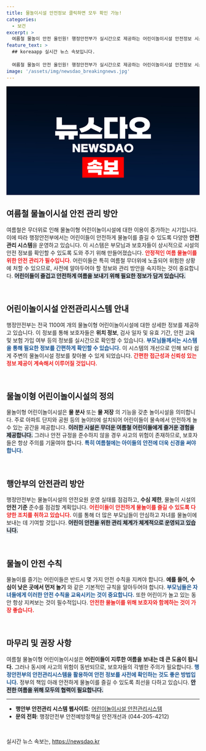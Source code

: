 ```yaml
---
title: 물놀이시설 안전정보 클릭하면 모두 확인 가능!
categories:
  - 보건
excerpt: >
  여름철 물놀이 안전 올인원! 행정안전부가 실시간으로 제공하는 어린이놀이시설 안전정보 시스템으로 안전한 여름을 만끽하세요. 클릭 한 번으로 지역 내 물놀이시설 위치와 안전 점검 결과까지 확인할 수 있습니다.
feature_text: >
  ## koreaapp 실시간 뉴스 속보입니다.

  여름철 물놀이 안전 올인원! 행정안전부가 실시간으로 제공하는 어린이놀이시설 안전정보 시스템으로 안전한 여름을 만끽하세요. 클릭 한 번으로 지역 내 물놀이시설 위치와 안전 점검 결과까지 확인할 수 있습니다.
image: '/assets/img/newsdao_breakingnews.jpg'
---
```


<p><img src="/assets/img/newsdao_breakingnews.jpg" alt="koreaapp 속보" /></p>

<h2 data-ke-size="size26">여름철 물놀이시설 안전 관리 방안</h2>

<p data-ke-size="size16">여름철은 무더위로 인해 물놀이형 어린이놀이시설에 대한 이용이 증가하는 시기입니다. 이에 따라 행정안전부에서는 어린이들이 안전하게 물놀이를 즐길 수 있도록 다양한 <b>안전관리 시스템</b>을 운영하고 있습니다. 이 시스템은 부모님과 보호자들이 상시적으로 시설의 안전 정보를 확인할 수 있도록 도와 주기 위해 만들어졌습니다. <b><span style="color: #ee2323;">안정적인 여름 물놀이를 위한 안전 관리가 필수입니다.</span></b> 어린이들은 특히 여름철 무더위에 노출되어 위험한 상황에 처할 수 있으므로, 사전에 알아두어야 할 정보와 관리 방안을 숙지하는 것이 중요합니다. <b><span style="background-color: #21538527;">어린이들이 즐겁고 안전하게 여름을 보내기 위해 필요한 정보가 담겨 있습니다.</span></b></p>

<p data-ke-size="size16">&nbsp;</p>

<h2 data-ke-size="size26">어린이놀이시설 안전관리시스템 안내</h2>

<p data-ke-size="size16">행정안전부는 전국 1100여 개의 물놀이형 어린이놀이시설에 대한 상세한 정보를 제공하고 있습니다. 이 정보를 통해 보호자들은 <b>위치 정보</b>, 검사 일자 및 유효 기간, 안전 교육 및 보험 가입 여부 등의 정보를 실시간으로 확인할 수 있습니다. <b><span style="color: #1a5490;">부모님들께서는 시스템을 통해 필요한 정보를 간편하게 확인할 수 있습니다.</span></b> 이 시스템의 개선으로 인해 보다 쉽게 주변의 물놀이시설 정보를 찾아볼 수 있게 되었습니다. <b><span style="color: #ee2323;">간편한 접근성과 신뢰성 있는 정보 제공이 계속해서 이루어질 것입니다.</span></b></p>

<p data-ke-size="size16">&nbsp;</p>

<h2 data-ke-size="size26">물놀이형 어린이놀이시설의 정의</h2>

<p data-ke-size="size16">물놀이형 어린이놀이시설은 <b>물 분사</b> 또는 <b>물 저장</b> 의 기능을 갖춘 놀이시설을 의미합니다. 주로 아파트 단지와 공원 등의 놀이터에 설치되어 어린이들이 물속에서 안전하게 놀 수 있는 공간을 제공합니다. <b><span style="background-color: #21538527;">이러한 시설은 무더운 여름철 어린이들에게 즐거운 경험을 제공합니다.</span></b> 그러나 안전 규정을 준수하지 않을 경우 사고의 위험이 존재하므로, 보호자들은 항상 주의를 기울여야 합니다. <b><span style="color: #1a5490;">특히 여름철에는 아이들의 안전에 더욱 신경을 써야 합니다.</span></b></p>

<p data-ke-size="size16">&nbsp;</p>

<h2 data-ke-size="size26">행안부의 안전관리 방안</h2>

<p data-ke-size="size16">행정안전부는 물놀이시설의 안전요원 운영 실태를 점검하고, <b>수심 제한</b>, 물놀이 시설의 <b>안전 기준</b> 준수를 점검할 계획입니다. <b><span style="color: #ee2323;">어린이들이 안전하게 물놀이를 즐길 수 있도록 다양한 조치를 취하고 있습니다.</span></b> 이를 통해 더 많은 부모님들이 안심하고 자녀를 물놀이에 보내는 데 기여할 것입니다. <b><span style="background-color: #21538527;">어린이 안전을 위한 관리 체계가 체계적으로 운영되고 있습니다.</span></b></p>

<p data-ke-size="size16">&nbsp;</p>

<h2 data-ke-size="size26">물놀이 안전 수칙</h2>

<p data-ke-size="size16">물놀이를 즐기는 어린이들은 반드시 몇 가지 안전 수칙을 지켜야 합니다. <b>예를 들어, 수심이 낮은 곳에서 먼저 놀기</b> 와 같은 기본적인 규칙을 알아두어야 합니다. <b><span style="color: #1a5490;">부모님들은 자녀들에게 이러한 안전 수칙을 교육시키는 것이 중요합니다.</span></b> 또한 어린이가 놀고 있는 동안 항상 지켜보는 것이 필수적입니다. <b><span style="color: #ee2323;">안전한 물놀이를 위해 보호자와 함께하는 것이 가장 좋습니다.</span></b></p>

<p data-ke-size="size16">&nbsp;</p>

<h2 data-ke-size="size26">마무리 및 권장 사항</h2>

<p data-ke-size="size16">여름철 물놀이형 어린이놀이시설은 <b>어린이들이 지루한 여름을 보내는 데 큰 도움이 됩니다.</b> 그러나 동시에 사고의 위험이 동반되므로, 보호자들의 각별한 주의가 필요합니다. <b><span style="color: #1a5490;">행정안전부의 안전관리시스템을 활용하여 안전 정보를 사전에 확인하는 것도 좋은 방법입니다.</span></b> 정부의 책임 아래 안전하게 물놀이를 즐길 수 있도록 최선을 다하고 있습니다. <b><span style="background-color: #21538527;">안전한 여름을 위해 모두의 협력이 필요합니다.</span></b></p>

<hr>

<ul>
    <li><b>행안부 안전관리 시스템 웹사이트</b>: <a href="https://www.cpf.go.kr/cpf" target="_blank">어린이놀이시설 안전관리시스템</a></li>
    <li><b>문의 전화</b>: 행정안전부 안전예방정책실 안전개선과 (044-205-4212)</li>
</ul>

<p data-ke-size="size16">&nbsp;</p>
실시간 뉴스 속보는, <a href="https://newsdao.kr" rel="dofollow">https://newsdao.kr</a>


